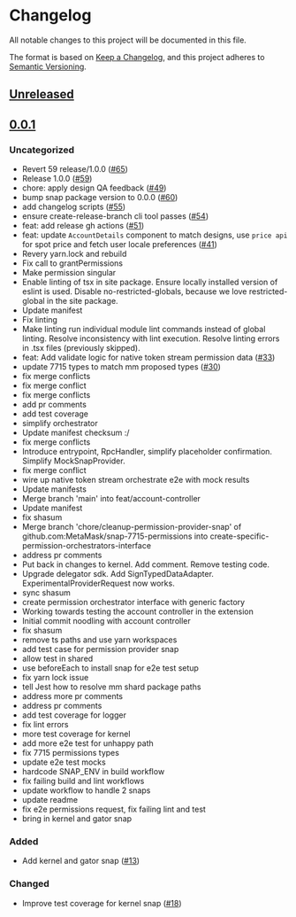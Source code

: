 # Changelog

All notable changes to this project will be documented in this file.

The format is based on [Keep a Changelog](https://keepachangelog.com/en/1.0.0/),
and this project adheres to [Semantic Versioning](https://semver.org/spec/v2.0.0.html).

## [Unreleased]

## [0.0.1]

### Uncategorized

- Revert 59 release/1.0.0 ([#65](https://github.com/MetaMask/snap-7715-permissions/pull/65))
- Release 1.0.0 ([#59](https://github.com/MetaMask/snap-7715-permissions/pull/59))
- chore: apply design QA feedback ([#49](https://github.com/MetaMask/snap-7715-permissions/pull/49))
- bump snap package version to 0.0.0 ([#60](https://github.com/MetaMask/snap-7715-permissions/pull/60))
- add changelog scripts ([#55](https://github.com/MetaMask/snap-7715-permissions/pull/55))
- ensure create-release-branch cli tool passes ([#54](https://github.com/MetaMask/snap-7715-permissions/pull/54))
- feat: add release gh actions ([#51](https://github.com/MetaMask/snap-7715-permissions/pull/51))
- feat: update `AccountDetails` component to match designs, use `price api` for spot price and fetch user locale preferences ([#41](https://github.com/MetaMask/snap-7715-permissions/pull/41))
- Revery yarn.lock and rebuild
- Fix call to grantPermissions
- Make permission singular
- Enable linting of tsx in site package. Ensure locally installed version of eslint is used. Disable no-restricted-globals, because we love restricted-global in the site package.
- Update manifest
- Fix linting
- Make linting run individual module lint commands instead of global linting. Resolve inconsistency with lint execution. Resolve linting errors in .tsx files (previously skipped).
- feat: Add validate logic for native token stream permission data ([#33](https://github.com/MetaMask/snap-7715-permissions/pull/33))
- update 7715 types to match mm proposed types ([#30](https://github.com/MetaMask/snap-7715-permissions/pull/30))
- fix merge conflicts
- fix merge conflict
- fix merge conflicts
- add pr comments
- add test coverage
- simplify orchestrator
- Update manifest checksum :/
- fix merge conflicts
- Introduce entrypoint, RpcHandler, simplify placeholder confirmation. Simplify MockSnapProvider.
- fix merge conflict
- wire up native token stream orchestrate e2e with mock results
- Update manifests
- Merge branch 'main' into feat/account-controller
- Update manifest
- fix shasum
- Merge branch 'chore/cleanup-permission-provider-snap' of github.com:MetaMask/snap-7715-permissions into create-specific-permission-orchestrators-interface
- address pr comments
- Put back in changes to kernel. Add comment. Remove testing code.
- Upgrade delegator sdk. Add SignTypedDataAdapter. ExperimentalProviderRequest now works.
- sync shasum
- create permission orchestrator interface with generic factory
- Working towards testing the account controller in the extension
- Initial commit noodling with account controller
- fix shasum
- remove ts paths and use yarn workspaces
- add test case for permission provider snap
- allow test in shared
- use beforeEach to install snap for e2e test setup
- fix yarn lock issue
- tell Jest how to resolve mm shard package paths
- address more pr comments
- address pr comments
- add test coverage for logger
- fix lint errors
- more test coverage for kernel
- add more e2e test for unhappy path
- fix 7715 permissions types
- update e2e test mocks
- hardcode SNAP_ENV in build workflow
- fix failing build and lint workflows
- update workflow to handle 2 snaps
- update readme
- fix e2e permissions request, fix failing lint and test
- bring in kernel and gator snap

### Added

- Add kernel and gator snap ([#13](https://github.com/MetaMask/snap-7715-permissions/pull/13))

### Changed

- Improve test coverage for kernel snap ([#18](https://github.com/MetaMask/snap-7715-permissions/pull/18))

[Unreleased]: https://github.com/MetaMask/snap-7715-permissions/compare/@metamask/permissions-kernel-snap@0.0.1...HEAD
[0.0.1]: https://github.com/MetaMask/snap-7715-permissions/releases/tag/@metamask/permissions-kernel-snap@0.0.1
